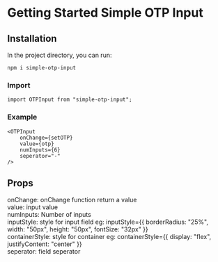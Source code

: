 # Getting Started Simple OTP Input

## Installation

In the project directory, you can run:<br/>

    npm i simple-otp-input

### Import

    import OTPInput from "simple-otp-input";

### Example

    <OTPInput
        onChange={setOTP}
        value={otp}
        numInputs={6}
        seperator="-"
    />

## Props

onChange: onChange function return a value<br />
value: input value<br />
numInputs: Number of inputs <br />
inputStyle: style for input field eg: inputStyle={{ borderRadius: "25%", width: "50px", height: "50px", fontSize: "32px" }} <br />
containerStyle: style for container eg: containerStyle={{ display: "flex", justifyContent: "center" }} <br />
seperator: field seperator <br />
